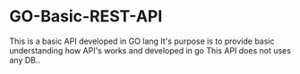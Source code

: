 # GO-Basic-REST-API
This is a basic API developed in GO lang 
It's purpose is to provide basic understanding how  API's works and developed in go
This API does not uses any DB.. 
